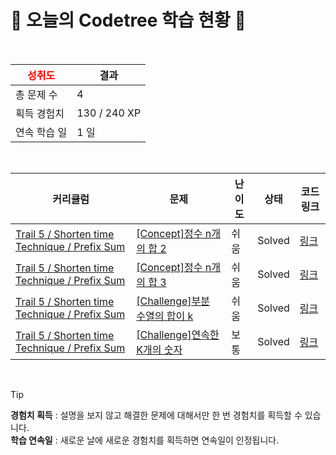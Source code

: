# 🌲 오늘의 Codetree 학습 현황 🌲

<br />

| <span style="color:red;display:block;text-align:center;"> **성취도**</span> | 결과 |
|---|---|
| 총 문제 수 | 4 |
| 획득 경험치 | 130 / 240 XP |
| 연속 학습 일 | 1 일 |

<br />

|커리큘럼|문제|난이도|상태|코드 링크|
|---|---|---|---|---|
|[Trail 5 / Shorten time Technique / Prefix Sum](https://https://en.codetree.ai/trail-info/intermediate-mid/)|[[Concept]정수 n개의 합 2](https://https://en.codetree.ai/trails/complete/curated-cards/intro-sum-of-n-integers-2/)|쉬움|Solved|[링크](https://github.com/ysb2152/codetree-TILs/blob/main/250108/%EC%A0%95%EC%88%98%20n%EA%B0%9C%EC%9D%98%20%ED%95%A9%202/sum-of-n-integers-2.py)|
|[Trail 5 / Shorten time Technique / Prefix Sum](https://https://en.codetree.ai/trail-info/intermediate-mid/)|[[Concept]정수 n개의 합 3](https://https://en.codetree.ai/trails/complete/curated-cards/intro-sum-of-n-integers-3/)|쉬움|Solved|[링크](https://github.com/ysb2152/codetree-TILs/blob/main/250108/%EC%A0%95%EC%88%98%20n%EA%B0%9C%EC%9D%98%20%ED%95%A9%203/sum-of-n-integers-3.py)|
|[Trail 5 / Shorten time Technique / Prefix Sum](https://https://en.codetree.ai/trail-info/intermediate-mid/)|[[Challenge]부분 수열의 합이 k](https://https://en.codetree.ai/trails/complete/curated-cards/challenge-the-sum-of-the-subsequences-is-k/)|쉬움|Solved|[링크](https://github.com/ysb2152/codetree-TILs/blob/main/250108/%EB%B6%80%EB%B6%84%20%EC%88%98%EC%97%B4%EC%9D%98%20%ED%95%A9%EC%9D%B4%20k/the-sum-of-the-subsequences-is-k.py)|
|[Trail 5 / Shorten time Technique / Prefix Sum](https://https://en.codetree.ai/trail-info/intermediate-mid/)|[[Challenge]연속한 K개의 숫자](https://https://en.codetree.ai/trails/complete/curated-cards/challenge-k-numbers-in-a-row/)|보통|Solved|[링크](https://github.com/ysb2152/codetree-TILs/blob/main/250108/%EC%97%B0%EC%86%8D%ED%95%9C%20K%EA%B0%9C%EC%9D%98%20%EC%88%AB%EC%9E%90/k-numbers-in-a-row.py)|


<br />

> [!TIP]
> **경험치 획득** : 설명을 보지 않고 해결한 문제에 대해서만 한 번 경험치를 획득할 수 있습니다.  
> **학습 연속일** : 새로운 날에 새로운 경험치를 획득하면 연속일이 인정됩니다.

